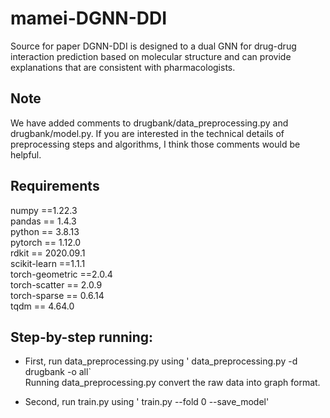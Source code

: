 # mamei-DGNN-DDI
Source for paper DGNN-DDI is designed to a dual GNN for drug-drug interaction prediction based on molecular structure  and can provide explanations that are consistent with pharmacologists.
## Note
We have added comments to drugbank/data_preprocessing.py and drugbank/model.py. If you are interested in the technical details of preprocessing steps and algorithms, I think those comments would be helpful. 
## Requirements  
numpy ==1.22.3          
pandas  == 1.4.3           
python  == 3.8.13             
pytorch   == 1.12.0           
rdkit   == 2020.09.1     
scikit-learn  ==1.1.1                   
torch-geometric ==2.0.4                   
torch-scatter == 2.0.9                  
torch-sparse == 0.6.14                 
tqdm  ==   4.64.0  
## Step-by-step running:  

- First,  run data_preprocessing.py using  ' data_preprocessing.py -d drugbank -o all`  
  Running data_preprocessing.py convert the raw data into graph format.

- Second, run train.py using  ' train.py --fold 0 --save_model' 
